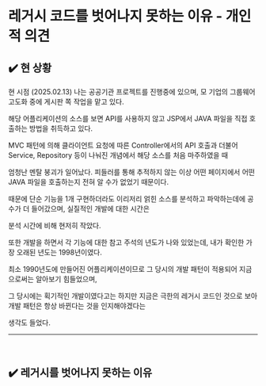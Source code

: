# 레거시 코드를 벗어나지 못하는 이유 - 개인적 의견
## ✔️ 현 상황
현 시점 (2025.02.13) 나는 공공기관 프로젝트를 진행중에 있으며, 모 기업의 그룹웨어 고도화 중에 게시판 쪽 작업을 맡고 있다.

해당 어플리케이션의 소스를 보면 API를 사용하지 않고 JSP에서 JAVA 파일을 직접 호출하는 방법을 취득하고 있다.

MVC 패턴에 의해 클라이언트 요청에 따른 Controller에서의 API 호출과 더불어 Service, Repository 등이 나눠진 개념에서 해당 소스를 처음 마주하였을 때

엄청난 멘탈 붕괴가 일어났다. 피들러를 통해 추적하지 않는 이상 어떤 페이지에서 어떤 JAVA 파일을 호출하는지 전혀 알 수가 없었기 때문이다.

때문에 단순 기능을 1개 구현하더라도 이리저리 얽힌 소스를 분석하고 파악하는데에 공수가 더 들어갔으며, 실질적인 개발에 대한 시간은

분석 시간에 비해 현저히 작았다.

또한 개발을 하면서 각 기능에 대한 참고 주석의 년도가 나와 있었는데, 내가 확인한 가장 오래된 년도는 1998년이였다.

최소 1990년도에 만들어진 어플리케이션이므로 그 당시의 개발 패턴이 적용되어 지금으로써는 알아보기 힘들었으며,

그 당시에는 획기적인 개발이였다고는 하지만 지금은 극한의 레거시 코드인 것으로 보아 개발 패턴은 항상 바뀐다는 것을 인지해야겠다는

생각도 들었다.
<br>
<hr>
<br>

## ✔️ 레거시를 벗어나지 못하는 이유

